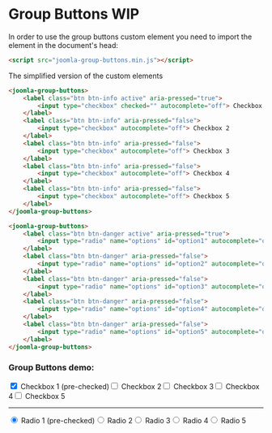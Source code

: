 # Group Buttons WIP

In order to use the group buttons custom element you need to import the element in the document's head:
```html
<script src="joomla-group-buttons.min.js"></script>
```

The simplified version of the custom elements
```html
<joomla-group-buttons>
	<label class="btn btn-info active" aria-pressed="true">
		<input type="checkbox" checked="" autocomplete="off"> Checkbox 1 (pre-checked)
	</label>
	<label class="btn btn-info" aria-pressed="false">
		<input type="checkbox" autocomplete="off"> Checkbox 2
	</label>
	<label class="btn btn-info" aria-pressed="false">
		<input type="checkbox" autocomplete="off"> Checkbox 3
	</label>
	<label class="btn btn-info" aria-pressed="false">
		<input type="checkbox" autocomplete="off"> Checkbox 4
	</label>
	<label class="btn btn-info" aria-pressed="false">
		<input type="checkbox" autocomplete="off"> Checkbox 5
	</label>
</joomla-group-buttons>

<joomla-group-buttons>
	<label class="btn btn-danger active" aria-pressed="true">
		<input type="radio" name="options" id="option1" autocomplete="off" checked=""> Radio 1 (pre-checked)
	</label>
	<label class="btn btn-danger" aria-pressed="false">
		<input type="radio" name="options" id="option2" autocomplete="off"> Radio 2
	</label>
	<label class="btn btn-danger" aria-pressed="false">
		<input type="radio" name="options" id="option3" autocomplete="off"> Radio 3
	</label>
	<label class="btn btn-danger" aria-pressed="false">
		<input type="radio" name="options" id="option4" autocomplete="off"> Radio 4
	</label>
	<label class="btn btn-danger" aria-pressed="false">
		<input type="radio" name="options" id="option5" autocomplete="off"> Radio 5
	</label>
</joomla-group-buttons>
```

### Group Buttons demo:
<joomla-group-buttons><label class="btn btn-info active" aria-pressed="true"><input type="checkbox" checked="" autocomplete="off"> Checkbox 1 (pre-checked)</label><label class="btn btn-info" aria-pressed="false"><input type="checkbox" autocomplete="off"> Checkbox 2</label><label class="btn btn-info" aria-pressed="false"><input type="checkbox" autocomplete="off"> Checkbox 3</label><label class="btn btn-info" aria-pressed="false"><input type="checkbox" autocomplete="off"> Checkbox 4</label><label class="btn btn-info" aria-pressed="false"><input type="checkbox" autocomplete="off"> Checkbox 5</label></joomla-group-buttons>

<hr>

<joomla-group-buttons><label class="btn btn-danger active" aria-pressed="true"><input type="radio" name="options" id="option1" autocomplete="off" checked=""> Radio 1 (pre-checked)</label><label class="btn btn-danger" aria-pressed="false"><input type="radio" name="options" id="option2" autocomplete="off"> Radio 2</label><label class="btn btn-danger" aria-pressed="false"><input type="radio" name="options" id="option3" autocomplete="off"> Radio 3</label><label class="btn btn-danger" aria-pressed="false"><input type="radio" name="options" id="option4" autocomplete="off"> Radio 4</label><label class="btn btn-danger" aria-pressed="false"><input type="radio" name="options" id="option5" autocomplete="off"> Radio 5</label></joomla-group-buttons>
